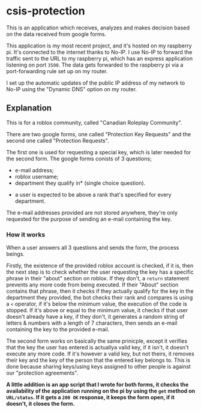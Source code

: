 # csis-protection

This is an application which receives, analyzes and makes decision based on the data received from google forms.

This application is my most recent project, and it's hosted on my raspberry pi. It's connected to the internet thanks to No-IP. I use No-IP to forward the traffic sent to the URL to my raspberry pi, which has an express application listening on port ``3500``. The data gets forwarded to the raspberry pi via a port-forwarding rule set up on my router.

I set up the automatic updates of the public IP address of my network to No-IP using the "Dynamic DNS" option on my router.

## Explanation

This is for a roblox community, called "Canadian Roleplay Community".

There are two google forms, one called "Protection Key Requests" and the second one called "Protection Requests".

The first one is used for requesting a special key, which is later needed for the second form. The google forms conists of 3 questions;
- e-mail address;
- roblox username;
- department they qualify in* (single choice question).

* a user is expected to be above a rank that's specified for every department.

The e-mail addresses provided are not stored anywhere, they're only requested for the purpose of sending an e-mail containing the key.

### How it works

When a user answers all 3 questions and sends the form, the process beings.

Firstly, the existence of the provided roblox account is checked, if it is, then the next step is to check whether the user requesting the key has a specific phrase in their "about" section on roblox. If they don't, a ``return`` statement prevents any more code from being executed. If their "About" section contains that phrase, then it checks if they actually qualify for the key in the department they provided, the bot checks their rank and compares is using a ``<`` operator, if it's below the minimum value, the execution of the code is stopped.
If it's above or equal to the minimum value,  it checks if that user doesn't already have a key, if they don't, it generates a random string of letters & numbers with a length of 7 characters, then sends an e-mail containing the key to the provided e-mail.

The second form works on basically the same prinicple, except it verifies that the key the user has entered is actuallya valid key, if it isn't, it doesn't execute any more code. If it's however a valid key, but not theirs, it removes their key and the key of the person that the entered key belongs to. This is done because sharing keys/using keys assigned to other people is against our "protection agreements".


**A little addition is an app script that I wrote for both forms, it checks the availability of the application running on the pi by using the ``get`` method on ``URL/status``. If it gets a ``200 OK`` response, it keeps the form open, if it doesn't, it closes the form.**
